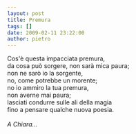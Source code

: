 ```yaml
---
layout: post
title: Premura
tags: []
date: 2009-02-11 23:22:00
author: pietro
---
```

Cos'è questa impacciata premura,<br/>da cosa può sorgere, non sarà mica paura;<br/>non ne sarò io la sorgente,<br/>no, come potrebbe un morente;<br/>no io ammiro la tua premura,<br/>non averne mai paura;<br/>lasciati condurre sulle ali della magia<br/>fino a pensare qualche nuova poesia.<br/><br/><span style="font-style: italic">A Chiara...</span>
